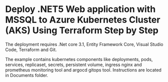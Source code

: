 # Deploy .NET5 Web application with MSSQL to Azure Kubernetes Cluster (AKS) Using Terraform Step by Step
The deployment requires .Net core 3.1, Entity Framework Core, Visual Studio Code, Terraform and Git.

The example contains kubernetes components like deployments,
pods, services, replicaset, secrets, persistent volume, ingress nginx and
prometheus monitoring tool and argocd gitops tool. Instructions are located in Documents folder.
